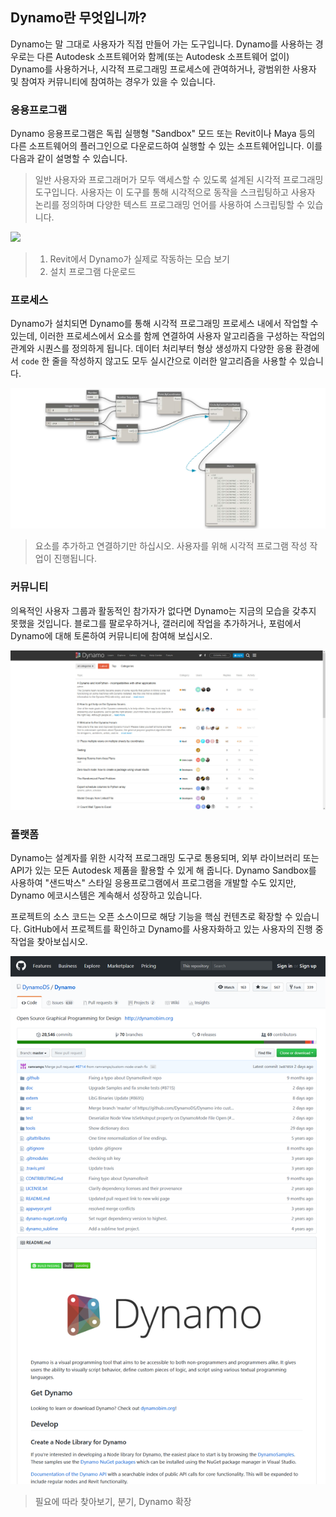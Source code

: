 ## Dynamo란 무엇입니까?

Dynamo는 말 그대로 사용자가 직접 만들어 가는 도구입니다. Dynamo를 사용하는 경우로는 다른 Autodesk 소프트웨어와 함께(또는 Autodesk 소프트웨어 없이) Dynamo를 사용하거나, 시각적 프로그래밍 프로세스에 관여하거나, 광범위한 사용자 및 참여자 커뮤니티에 참여하는 경우가 있을 수 있습니다.

### 응용프로그램

Dynamo 응용프로그램은 독립 실행형 "Sandbox" 모드 또는 Revit이나 Maya 등의 다른 소프트웨어의 플러그인으로 다운로드하여 실행할 수 있는 소프트웨어입니다. 이를 다음과 같이 설명할 수 있습니다.

> 일반 사용자와 프로그래머가 모두 액세스할 수 있도록 설계된 시각적 프로그래밍 도구입니다. 사용자는 이 도구를 통해 시각적으로 동작을 스크립팅하고 사용자 논리를 정의하며 다양한 텍스트 프로그래밍 언어를 사용하여 스크립팅할 수 있습니다.

![](/01_Introduction/images/1-2/00-DynamoHomepage.jpg)

> 1. Revit에서 Dynamo가 실제로 작동하는 모습 보기
> 2. 설치 프로그램 다운로드

### 프로세스

Dynamo가 설치되면 Dynamo를 통해 시각적 프로그래밍 프로세스 내에서 작업할 수 있는데, 이러한 프로세스에서 요소를 함께 연결하여 사용자 알고리즘을 구성하는 작업의 관계와 시퀀스를 정의하게 됩니다. 데이터 처리부터 형상 생성까지 다양한 응용 환경에서 `code` 한 줄을 작성하지 않고도 모두 실시간으로 이러한 알고리즘을 사용할 수 있습니다.

![시각적 프로그램](images/1-2/01-ProgramFlow.png)

> 요소를 추가하고 연결하기만 하십시오. 사용자를 위해 시각적 프로그램 작성 작업이 진행됩니다.

### 커뮤니티

의욕적인 사용자 그룹과 활동적인 참가자가 없다면 Dynamo는 지금의 모습을 갖추지 못했을 것입니다. 블로그를 팔로우하거나, 갤러리에 작업을 추가하거나, 포럼에서 Dynamo에 대해 토론하여 커뮤니티에 참여해 보십시오.

![포럼](images/1-2/02-Community.png)

### 플랫폼

Dynamo는 설계자를 위한 시각적 프로그래밍 도구로 통용되며, 외부 라이브러리 또는 API가 있는 모든 Autodesk 제품을 활용할 수 있게 해 줍니다. Dynamo Sandbox를 사용하여 "샌드박스" 스타일 응용프로그램에서 프로그램을 개발할 수도 있지만, Dynamo 에코시스템은 계속해서 성장하고 있습니다.

프로젝트의 소스 코드는 오픈 소스이므로 해당 기능을 핵심 컨텐츠로 확장할 수 있습니다. GitHub에서 프로젝트를 확인하고 Dynamo를 사용자화하고 있는 사용자의 진행 중 작업을 찾아보십시오.

![리포지토리](images/1-2/03-TheRepo.png)

> 필요에 따라 찾아보기, 분기, Dynamo 확장
